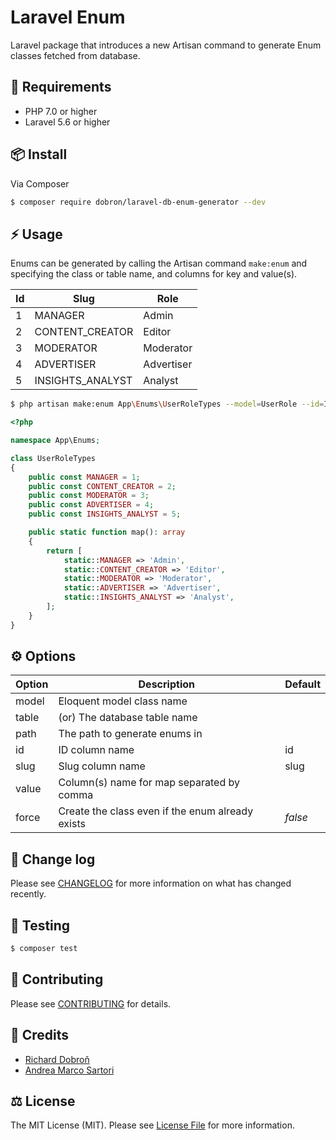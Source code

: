 # Laravel Enum

Laravel package that introduces a new Artisan command to generate Enum classes fetched from database.

##  📖 Requirements
* PHP 7.0 or higher
* Laravel 5.6 or higher

## 📦 Install

Via Composer

``` bash
$ composer require dobron/laravel-db-enum-generator --dev
```


## ⚡️ Usage

Enums can be generated by calling the Artisan command `make:enum` and specifying the class or table name, and columns for key and value(s).

| Id  | Slug             | Role       |
|-----|------------------|------------|
| 1   | MANAGER          | Admin      |
| 2   | CONTENT_CREATOR  | Editor     |
| 3   | MODERATOR        | Moderator  |
| 4   | ADVERTISER       | Advertiser |
| 5   | INSIGHTS_ANALYST | Analyst    |

``` bash
$ php artisan make:enum App\Enums\UserRoleTypes --model=UserRole --id=Id --slug=Slug --title=Role
```

``` php
<?php

namespace App\Enums;

class UserRoleTypes
{
    public const MANAGER = 1;
    public const CONTENT_CREATOR = 2;
    public const MODERATOR = 3;
    public const ADVERTISER = 4;
    public const INSIGHTS_ANALYST = 5;

    public static function map(): array
    {
        return [
            static::MANAGER => 'Admin',
            static::CONTENT_CREATOR => 'Editor',
            static::MODERATOR => 'Moderator',
            static::ADVERTISER => 'Advertiser',
            static::INSIGHTS_ANALYST => 'Analyst',
        ];
    }
}
```

## ⚙️ Options

| Option | Description                                      | Default |
|--------|--------------------------------------------------|---------|
| model  | Eloquent model class name                        |         |
| table  | (or) The database table name                     |         |
| path   | The path to generate enums in                    |         |
| id     | ID column name                                   | id      |
| slug   | Slug column name                                 | slug    |
| value  | Column(s) name for map separated by comma        |         |
| force  | Create the class even if the enum already exists | *false* |

## 📅 Change log

Please see [CHANGELOG](CHANGELOG.md) for more information on what has changed recently.


## 🧪 Testing

``` bash
$ composer test
```


## 🤝 Contributing

Please see [CONTRIBUTING](CONTRIBUTING.md) for details.


## 🙋 Credits

- [Richard Dobroň][link-fork-author]
- [Andrea Marco Sartori][link-author]


## ⚖️ License

The MIT License (MIT). Please see [License File](LICENSE.md) for more information.

[link-fork-author]: https://github.com/richardDobron
[link-author]: https://github.com/cerbero90
